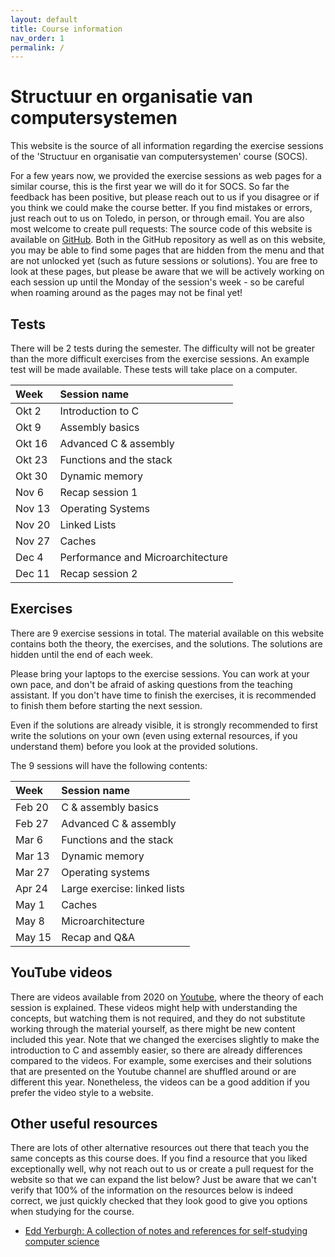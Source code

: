```yaml
---
layout: default
title: Course information
nav_order: 1
permalink: /
---
```


# Structuur en organisatie van computersystemen

This website is the source of all information regarding the exercise sessions of the
'Structuur en organisatie van computersystemen' course (SOCS).

For a few years now, we provided the exercise sessions as web pages for a similar course, this is the first year we will do it for SOCS. So far the feedback has been positive, but please reach out to us if you disagree or if you think we could make the course better. If you find mistakes or errors, just reach out to us on Toledo, in person, or through email. You are also most welcome to create pull requests: The source code of this website is available on [GitHub](https://github.com/socs-kul/socs-kul.github.io). Both in the GitHub repository as well as on this website, you may be able to find some pages that are hidden from the menu and that are not unlocked yet (such as future sessions or solutions). You are free to look at these pages, but please be aware that we will be actively working on each session up until the Monday of the session's week - so be careful when roaming around as the pages may not be final yet!

## Tests
There will be 2 tests during the semester. The difficulty will not be greater than the more difficult exercises from the exercise sessions. An example test will be made available.
These tests will take place on a computer.

| Week       | Session name             |
| :-----        | :-----------     |
| Okt 2  | Introduction to C  |
| Okt 9 | Assembly basics |
| Okt 16 | Advanced C & assembly |
| Okt 23 | Functions and the stack |
| Okt 30 | Dynamic memory |
| Nov 6 | Recap session 1 |
| Nov 13 | Operating Systems |
| Nov 20 | Linked Lists |
| Nov 27 | Caches |
| Dec 4 | Performance and Microarchitecture
| Dec 11 | Recap session 2 |

## Exercises

There are 9 exercise sessions in total. The material available on this website contains
both the theory, the exercises, and the solutions. The solutions are hidden until the end
of each week.

Please bring your laptops to the exercise sessions. You can work at your own pace, and don't
be afraid of asking questions from the teaching assistant. If you don't have time to finish
the exercises, it is recommended to finish them before starting the next session.

Even if the solutions are already visible, it is strongly recommended to first write the
solutions on your own (even using external resources, if you understand them) before you
look at the provided solutions.

The 9 sessions will have the following contents:

| Week   | Session name |
| :----- | :----------- |
| Feb 20 | C & assembly basics |
| Feb 27 | Advanced C & assembly |
| Mar 6  | Functions and the stack |
| Mar 13 | Dynamic memory |
| Mar 27 | Operating systems |
| Apr 24 | Large exercise: linked lists |
| May 1  | Caches |
| May 8  | Microarchitecture |
| May 15 | Recap and Q&A |

## YouTube videos

There are videos available from 2020 on [Youtube](https://www.youtube.com/playlist?list=PLMXWnt556xY4Sexd5FMBc-ZF7pFb2SLnU), where the theory of each session is explained.
These videos might help with understanding the concepts, but watching them is not required,
and they do not substitute working through the material yourself, as there might be new
content included this year.
Note that we changed the exercises slightly to make the introduction to C and assembly easier, so there are already differences compared to the videos. For example, some exercises and their solutions that are presented on the Youtube channel are shuffled around or are different this year. Nonetheless, the videos can be a good addition if you prefer the video style to a website.

## Other useful resources

There are lots of other alternative resources out there that teach you the same concepts as this course does. If you find a resource that you liked exceptionally well, why not reach out to us or create a pull request for the website so that we can expand the list below? Just be aware that we can't verify that 100% of the information on the resources below is indeed correct, we just quickly checked that they look good to give you options when studying for the course.

- [Edd Yerburgh: A collection of notes and references for self-studying computer science](https://notes.eddyerburgh.me/computer-architecture)

